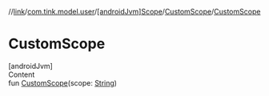//[link](../../../index.md)/[com.tink.model.user](../../index.md)/[[androidJvm]Scope](../index.md)/[CustomScope](index.md)/[CustomScope](-custom-scope.md)



# CustomScope  
[androidJvm]  
Content  
fun [CustomScope](-custom-scope.md)(scope: [String](https://kotlinlang.org/api/latest/jvm/stdlib/kotlin/-string/index.html))  



